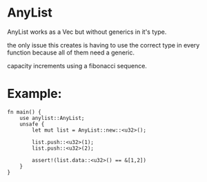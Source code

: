 # AnyList
 AnyList works as a Vec<T> but without generics in it's type.
 
 the only issue this creates is having to use the correct type
 in every function because all of them need a generic.
 
 capacity increments using a fibonacci sequence.
 
 # Example:
 ```
 fn main() {
     use anylist::AnyList;
     unsafe {
         let mut list = AnyList::new::<u32>();
 
         list.push::<u32>(1);
         list.push::<u32>(2);
 
         assert!(list.data::<u32>() == &[1,2])
     }
 }
 ```
